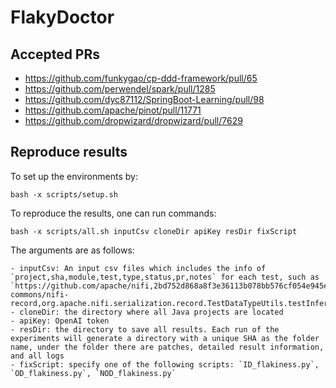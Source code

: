 # FlakyDoctor


## Accepted PRs

- https://github.com/funkygao/cp-ddd-framework/pull/65
- https://github.com/perwendel/spark/pull/1285
- https://github.com/dyc87112/SpringBoot-Learning/pull/98
- https://github.com/apache/pinot/pull/11771
- https://github.com/dropwizard/dropwizard/pull/7629

## Reproduce results

To set up the environments by:
```
bash -x scripts/setup.sh
```

To reproduce the results, one can run commands:
```
bash -x scripts/all.sh inputCsv cloneDir apiKey resDir fixScript
```
The arguments are as follows:
```
- inputCsv: An input csv files which includes the info of `project,sha,module,test,type,status,pr,notes` for each test, such as `https://github.com/apache/nifi,2bd752d868a8f3e36113b078bb576cf054e945e8,nifi-commons/nifi-record,org.apache.nifi.serialization.record.TestDataTypeUtils.testInferTypeWithMapNonStringKeys,ID,,,,`
- cloneDir: the directory where all Java projects are located
- apiKey: OpenAI token
- resDir: the directory to save all results. Each run of the experiments will generate a directory with a unique SHA as the folder name, under the folder there are patches, detailed result information, and all logs
- fixScript: specify one of the following scripts: `ID_flakiness.py`, `OD_flakiness.py`, `NOD_flakiness.py`
```
